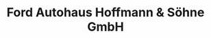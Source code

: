 ---
title: "Ford Autohaus Hoffmann & Söhne GmbH"
url: /dahme-mark/ford-autohaus-hoffmann-und-soehne-gmbh-luckauer-chaussee/
shop: Autohaus
---